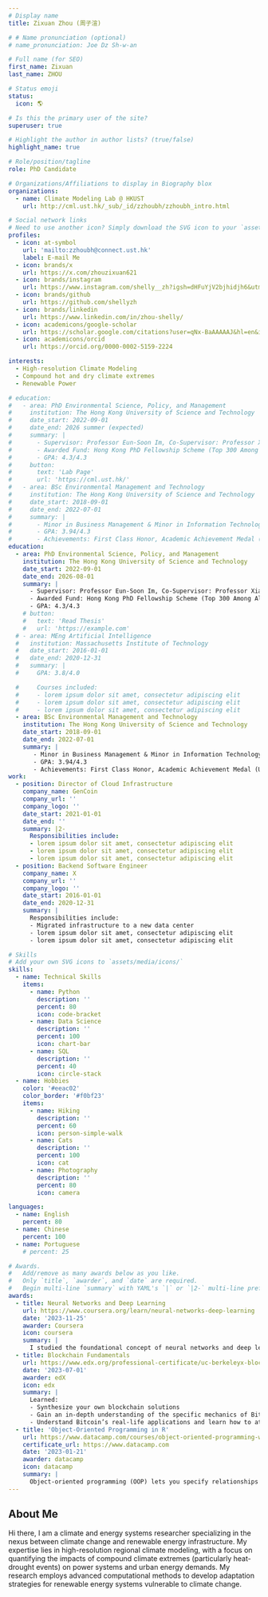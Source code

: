 ```yaml
---
# Display name
title: Zixuan Zhou (周子渲)

# # Name pronunciation (optional)
# name_pronunciation: Joe Dz Sh-w-an

# Full name (for SEO)
first_name: Zixuan
last_name: ZHOU

# Status emoji
status:
  icon: 🌎

# Is this the primary user of the site?
superuser: true

# Highlight the author in author lists? (true/false)
highlight_name: true

# Role/position/tagline
role: PhD Candidate

# Organizations/Affiliations to display in Biography blox
organizations:
  - name: Climate Modeling Lab @ HKUST
    url: http://cml.ust.hk/_sub/_id/zzhoubh/zzhoubh_intro.html

# Social network links
# Need to use another icon? Simply download the SVG icon to your `assets/media/icons/` folder.
profiles:
  - icon: at-symbol
    url: 'mailto:zzhoubh@connect.ust.hk'
    label: E-mail Me
  - icon: brands/x
    url: https://x.com/zhouzixuan621
  - icon: brands/instagram
    url: https://www.instagram.com/shelly__zh?igsh=dHFuYjV2bjhidjh6&utm_source=qr
  - icon: brands/github
    url: https://github.com/shellyzh
  - icon: brands/linkedin
    url: https://www.linkedin.com/in/zhou-shelly/
  - icon: academicons/google-scholar
    url: https://scholar.google.com/citations?user=qNx-BaAAAAAJ&hl=en&inst=1381320739207392350
  - icon: academicons/orcid
    url: https://orcid.org/0000-0002-5159-2224

interests:
  - High-resolution Climate Modeling
  - Compound hot and dry climate extremes
  - Renewable Power

# education:
#   - area: PhD Environmental Science, Policy, and Management
#     institution: The Hong Kong University of Science and Technology
#     date_start: 2022-09-01
#     date_end: 2026 summer (expected)
#     summary: |
#       - Supervisor: Professor Eun-Soon Im, Co-Supervisor: Professor Xiaoming Shi 
#       - Awarded Fund: Hong Kong PhD Fellowship Scheme (Top 300 Among All Hong Kong Postgraduates) 
#       - GPA: 4.3/4.3
#     button:
#       text: 'Lab Page'
#       url: 'https://cml.ust.hk/'
#   - area: BSc Environmental Management and Technology
#     institution: The Hong Kong University of Science and Technology
#     date_start: 2018-09-01
#     date_end: 2022-07-01
#     summary: |
#       - Minor in Business Management & Minor in Information Technology
#       - GPA: 3.94/4.3
#       - Achievements: First Class Honor, Academic Achievement Medal (University Top 1% Graduates) 
education:
  - area: PhD Environmental Science, Policy, and Management
    institution: The Hong Kong University of Science and Technology
    date_start: 2022-09-01
    date_end: 2026-08-01
    summary: |
      - Supervisor: Professor Eun-Soon Im, Co-Supervisor: Professor Xiaoming Shi 
      - Awarded Fund: Hong Kong PhD Fellowship Scheme (Top 300 Among All Hong Kong Postgraduates) 
      - GPA: 4.3/4.3
    # button:
    #   text: 'Read Thesis'
    #   url: 'https://example.com'
  # - area: MEng Artificial Intelligence
  #   institution: Massachusetts Institute of Technology
  #   date_start: 2016-01-01
  #   date_end: 2020-12-31
  #   summary: |
  #     GPA: 3.8/4.0

  #     Courses included:
  #     - lorem ipsum dolor sit amet, consectetur adipiscing elit
  #     - lorem ipsum dolor sit amet, consectetur adipiscing elit
  #     - lorem ipsum dolor sit amet, consectetur adipiscing elit
  - area: BSc Environmental Management and Technology
    institution: The Hong Kong University of Science and Technology
    date_start: 2018-09-01
    date_end: 2022-07-01
    summary: |
       - Minor in Business Management & Minor in Information Technology
       - GPA: 3.94/4.3
       - Achievements: First Class Honor, Academic Achievement Medal (University Top 1% Graduates) 
work:
  - position: Director of Cloud Infrastructure
    company_name: GenCoin
    company_url: ''
    company_logo: ''
    date_start: 2021-01-01
    date_end: ''
    summary: |2-
      Responsibilities include:
      - lorem ipsum dolor sit amet, consectetur adipiscing elit
      - lorem ipsum dolor sit amet, consectetur adipiscing elit
      - lorem ipsum dolor sit amet, consectetur adipiscing elit
  - position: Backend Software Engineer
    company_name: X
    company_url: ''
    company_logo: ''
    date_start: 2016-01-01
    date_end: 2020-12-31
    summary: |
      Responsibilities include:
      - Migrated infrastructure to a new data center
      - lorem ipsum dolor sit amet, consectetur adipiscing elit
      - lorem ipsum dolor sit amet, consectetur adipiscing elit

# Skills
# Add your own SVG icons to `assets/media/icons/`
skills:
  - name: Technical Skills
    items:
      - name: Python
        description: ''
        percent: 80
        icon: code-bracket
      - name: Data Science
        description: ''
        percent: 100
        icon: chart-bar
      - name: SQL
        description: ''
        percent: 40
        icon: circle-stack
  - name: Hobbies
    color: '#eeac02'
    color_border: '#f0bf23'
    items:
      - name: Hiking
        description: ''
        percent: 60
        icon: person-simple-walk
      - name: Cats
        description: ''
        percent: 100
        icon: cat
      - name: Photography
        description: ''
        percent: 80
        icon: camera

languages:
  - name: English
    percent: 80
  - name: Chinese
    percent: 100
  - name: Portuguese
    # percent: 25

# Awards.
#   Add/remove as many awards below as you like.
#   Only `title`, `awarder`, and `date` are required.
#   Begin multi-line `summary` with YAML's `|` or `|2-` multi-line prefix and indent 2 spaces below.
awards:
  - title: Neural Networks and Deep Learning
    url: https://www.coursera.org/learn/neural-networks-deep-learning
    date: '2023-11-25'
    awarder: Coursera
    icon: coursera
    summary: |
      I studied the foundational concept of neural networks and deep learning. By the end, I was familiar with the significant technological trends driving the rise of deep learning; build, train, and apply fully connected deep neural networks; implement efficient (vectorized) neural networks; identify key parameters in a neural network’s architecture; and apply deep learning to your own applications.
  - title: Blockchain Fundamentals
    url: https://www.edx.org/professional-certificate/uc-berkeleyx-blockchain-fundamentals
    date: '2023-07-01'
    awarder: edX
    icon: edx
    summary: |
      Learned:
      - Synthesize your own blockchain solutions
      - Gain an in-depth understanding of the specific mechanics of Bitcoin
      - Understand Bitcoin’s real-life applications and learn how to attack and destroy Bitcoin, Ethereum, smart contracts and Dapps, and alternatives to Bitcoin’s Proof-of-Work consensus algorithm
  - title: 'Object-Oriented Programming in R'
    url: https://www.datacamp.com/courses/object-oriented-programming-with-s3-and-r6-in-r
    certificate_url: https://www.datacamp.com
    date: '2023-01-21'
    awarder: datacamp
    icon: datacamp
    summary: |
      Object-oriented programming (OOP) lets you specify relationships between functions and the objects that they can act on, helping you manage complexity in your code. This is an intermediate level course, providing an introduction to OOP, using the S3 and R6 systems. S3 is a great day-to-day R programming tool that simplifies some of the functions that you write. R6 is especially useful for industry-specific analyses, working with web APIs, and building GUIs.
---
```


## About Me

Hi there, I am a climate and energy systems researcher specializing in the nexus between climate change and renewable energy infrastructure. My expertise lies in high-resolution regional climate modeling, with a focus on quantifying the impacts of compound climate extremes (particularly heat-drought events) on power systems and urban energy demands. My research employs advanced computational methods to develop adaptation strategies for renewable energy systems vulnerable to climate change. 